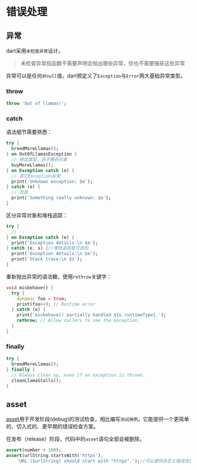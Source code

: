# 错误处理
## 异常

dart采用`未检查异常`设计。

>未检查异常指函数不需要声明会抛出哪些异常，你也不需要捕获这些异常

异常可以是任何`非null`值，dart预定义了`Exception`与`Error`两大基础异常类型。
### throw

```dart
throw 'Out of llamas!';
```

### catch

语法细节需要熟悉：

```dart
try {
  breedMoreLlamas();
} on OutOfLlamasException {
  // 特定类型，但不捕获对象
  buyMoreLlamas();
} on Exception catch (e) {
  // 其它Exception异常
  print('Unknown exception: $e');
} catch (e) {
  // 兜底
  print('Something really unknown: $e');
}
```

区分异常对象和堆栈追踪：

```dart
try {
  // ···
} on Exception catch (e) {
  print('Exception details:\n $e');
} catch (e, s) {//堆栈追踪是可选的
  print('Exception details:\n $e');
  print('Stack trace:\n $s');
}
```

重新抛出异常的语法糖，使用`rethrow`关键字：

```dart
void misbehave() {
  try {
    dynamic foo = true;
    print(foo++); // Runtime error
  } catch (e) {
    print('misbehave() partially handled ${e.runtimeType}.');
    rethrow; // Allow callers to see the exception.
  }
}
```

### finally

```dart
try {
  breedMoreLlamas();
} finally {
  // Always clean up, even if an exception is thrown.
  cleanLlamaStalls();
}
```

## asset

[asset](https://dart.dev/guides/language/language-tour#assert)用于开发阶段(debug)的测试检查，相比编写`测试用例`，它能提供一个更简单的、切入式的、更早期的错误检查方案。

在发布（release）阶段，代码中的`asset`语句全部会被删除。

```dart
assert(number < 100);
assert(urlString.startsWith('https'),
    'URL ($urlString) should start with "https".');//可以提供自定义错误信息
```

